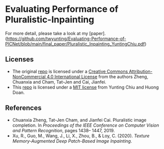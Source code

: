 # Evaluating Performance of Pluralistic-Inpainting
For more detail, please take a look at my [paper].(https://github.com/twyunting/Evaluating-Performance-of-PICNet/blob/main/final_paper/Pluralistic_Inpainting_YuntingChiu.pdf)

## Licenses
- The original [repo](https://github.com/lyndonzheng/Pluralistic-Inpainting) is licensed under a [Creative Commons Attribution-NonCommercial 4.0 International License](https://creativecommons.org/licenses/by-nc/4.0/) from the authors Zheng, Chuanxia and Cham, Tat-Jen and Cai, Jianfei.
- This [repo](https://github.com/twyunting/Evaluating-Performance-of-PICNet) is licensed under a [MIT license](https://opensource.org/licenses/MIT) from Yunting Chiu and Huong Doan.
## References
- Chuanxia Zheng, Tat-Jen Cham, and Jianfei Cai. Pluralistic 	image completion. In *Proceedings of the IEEE Conference on Computer Vision and Pattern Recognition*, pages 1438– 1447, 2019.
- Xu, R., Guo, M., Wang, J., Li, X., Zhou, B., & Loy, C. (2020). *Texture Memory-Augmented Deep Patch-Based Image Inpainting*.